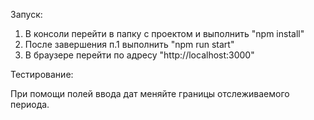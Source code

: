 Запуск:

1. В консоли перейти в папку с проектом и выполнить "npm install"
2. После завершения п.1 выполнить "npm run start"
2. В браузере перейти по адресу "http://localhost:3000"

Тестирование:

При помощи полей ввода дат меняйте границы отслеживаемого периода.